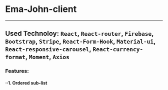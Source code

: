 # Ema-John-client
***
## Used Technoloy: `React`, `React-router`, `Firebase`, `Bootstrap`, `Stripe`, `React-Form-Hook`, `Material-ui`, `React-responsive-carousel`, `React-currency-format`, `Moment`, `Axios`
### Features: 
#### ⋅⋅1. Ordered sub-list
